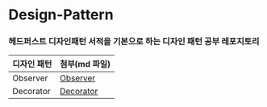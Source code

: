 # Design-Pattern
### 헤드퍼스트 디자인패턴 서적을 기본으로 하는 디자인 패턴 공부 레포지토리

| 디자인 패턴 | 첨부(md 파일) |
| --- | --- |
| Observer | [Observer](https://github.com/jinjoo-lab/Design-Pattern/blob/master/src/Observer/Observer.md) |
| Decorator | [Decorator](https://github.com/jinjoo-lab/Design-Pattern/blob/master/src/Decorator/Decorator.md) |
